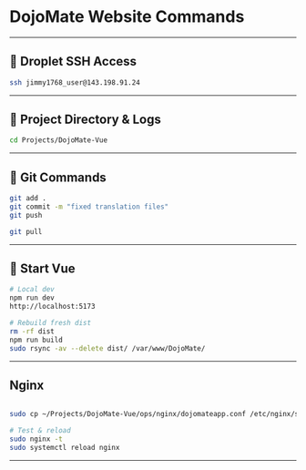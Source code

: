 # DojoMate Website Commands

---

## 🔐 Droplet SSH Access

```bash
ssh jimmy1768_user@143.198.91.24
```
---

## 📂 Project Directory & Logs

```bash
cd Projects/DojoMate-Vue
```

---

## 🔧 Git Commands

```bash
git add .
git commit -m "fixed translation files"
git push

git pull
```

---

## 🚀 Start Vue

```bash
# Local dev
npm run dev
http://localhost:5173

# Rebuild fresh dist
rm -rf dist
npm run build
sudo rsync -av --delete dist/ /var/www/DojoMate/
```

---

## Nginx

```bash

sudo cp ~/Projects/DojoMate-Vue/ops/nginx/dojomateapp.conf /etc/nginx/sites-available/dojomateapp.conf

# Test & reload
sudo nginx -t
sudo systemctl reload nginx
```

---